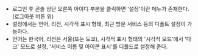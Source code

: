- 로그인 후 콘솔 상단 오른쪽 아이디 부분을 클릭하면 '설정'이란 메뉴가 존재한다. (로그아웃 버튼 위)
- 설정에서는 언어, 리전, 시각적 표시 형태, 최근 방문 서비스 등의 디폴트 설정이 가능하다.
- 언어는 한국어, 리전은 서울(또는 도쿄), 시각적 표시 형태의 '시각적 모드'에서 '다크' 모드로 설정, '서비스 이름 및 아이콘 표시'를 디폴드로 설정해 준다.
